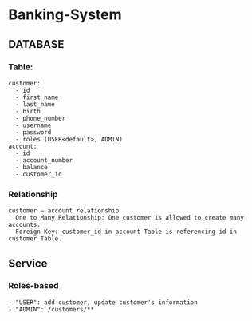 ﻿# Banking-System

## DATABASE
  ### Table: 
    customer:
      - id
      - first_name
      - last_name
      - birth
      - phone_number
      - username
      - password
      - roles (USER<default>, ADMIN)
    account:
      - id
      - account_number
      - balance
      - customer_id
  ### Relationship
    customer – account relationship
      One to Many Relationship: One customer is allowed to create many accounts.
      Foreign Key: customer_id in account Table is referencing id in customer Table.

## Service
  ### Roles-based 
    - "USER": add customer, update customer's information
    - "ADMIN": /customers/** 
